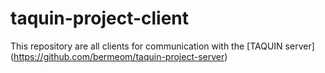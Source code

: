 # taquin-project-client
This repository are all clients for communication with the [TAQUIN server] (https://github.com/bermeom/taquin-project-server)

